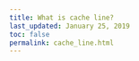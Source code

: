 ```yaml
---
title: What is cache line?
last_updated: January 25, 2019
toc: false
permalink: cache_line.html
---
```


